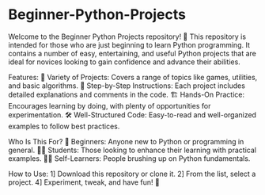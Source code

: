 # Beginner-Python-Projects
Welcome to the Beginner Python Projects repository! 🎉 This repository is intended for those who are just beginning to learn Python programming. It contains a number of easy, entertaining, and useful Python projects that are ideal for novices looking to gain confidence and advance their abilities.

Features:
🌟 Variety of Projects: Covers a range of topics like games, utilities, and basic algorithms.
🧩 Step-by-Step Instructions: Each project includes detailed explanations and comments in the code.
🏗️ Hands-On Practice: Encourages learning by doing, with plenty of opportunities for experimentation.
🛠️ Well-Structured Code: Easy-to-read and well-organized examples to follow best practices.

Who Is This For?
📘 Beginners: Anyone new to Python or programming in general.
👩‍💻 Students: Those looking to enhance their learning with practical examples.
🧑‍🎓 Self-Learners: People brushing up on Python fundamentals.

How to Use:
1] Download this repository or clone it.
2] From the list, select a project.
4] Experiment, tweak, and have fun! 🎉
